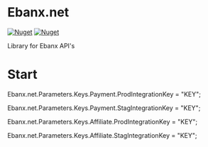 # Ebanx.net

[![Nuget](https://img.shields.io/nuget/dt/Ebanx.net)](https://www.nuget.org/packages/Ebanx.net)
[![Nuget](https://img.shields.io/nuget/v/Ebanx.net)](https://www.nuget.org/packages/Ebanx.net)

Library for Ebanx API's

# Start

Ebanx.net.Parameters.Keys.Payment.ProdIntegrationKey = "KEY";

Ebanx.net.Parameters.Keys.Payment.StagIntegrationKey = "KEY";

Ebanx.net.Parameters.Keys.Affiliate.ProdIntegrationKey = "KEY";

Ebanx.net.Parameters.Keys.Affiliate.StagIntegrationKey = "KEY";
        
